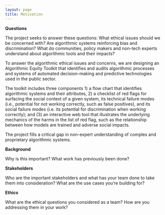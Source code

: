 ```yaml
---
layout: page
title: Motivation
---
```



**Questions**

The project seeks to answer these questions: What ethical issues should we be concerned with? Are algorithmic systems reinforcing bias and discrimination? What do communities, policy makers and non-tech experts understand about algorithmic tools and their impacts?

To answer the algorithmic ethical issues and concerns, we are designing an Algorithmic Equity Toolkit that identifies and audits algorithmic processes and systems of automated decision-making and predictive technologies used in the public sector.

The toolkit includes three components 1) a flow chart that identifies algorithmic systems and their attributes, 2) a checklist of red flags for surfacing the social context of a given system, its technical failure modes (i.e., potential for not working correctly, such as false positives), and its social failure modes (i.e. its potential for discrimination when working correctly); and (3) an interactive web tool that illustrates the underlying mechanics of the harms in the list of red flag, such as the relationship between how models are trained and adverse social impacts. 

The project fills a critical gap in non-expert understanding of complex and proprietary algorithmic systems. 
  


**Background**

Why is this important?
What work has previously been done?

**Stakeholders**

Who are the important stakeholders and what has your team done to take them into consideration?
What are the use cases you’re building for?

**Ethics**

What are the ethical questions you considered as a team?
How are you addressing them in your work?
